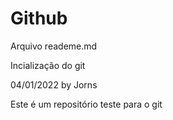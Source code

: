 # Github

Arquivo reademe.md

Incialização do git

04/01/2022 by Jorns

Este é um repositório teste para o git

